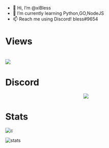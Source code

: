 - 👋 Hi, I’m @xiBless
- 🌱 I’m currently learning Python,GO,NodeJS
- 📫 Reach me using Discord! bless#9654

# Views

# ![](https://komarev.com/ghpvc/?username=xiBless&color=blueviolet)

# Discord

<p align="center">
  <a href="https://github.com/@xiBless">
    <img src="https://discord.c99.nl/widget/theme-3/802582787205890078.png"/>
     </a>
  
# Stats
  
![c](https://github-readme-stats.vercel.app/api/top-langs/?username=xiBless&layout=compact&theme=dark) 
</br>

![stats](https://github-readme-stats.vercel.app/api?username=xiBless&show_icons=true&theme=dark)
